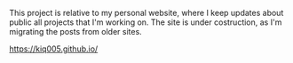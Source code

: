This project is relative to my personal website, where I keep updates about public all projects that I'm working on. The site is under costruction, as I'm migrating the posts from older sites.

<https://kiq005.github.io/>